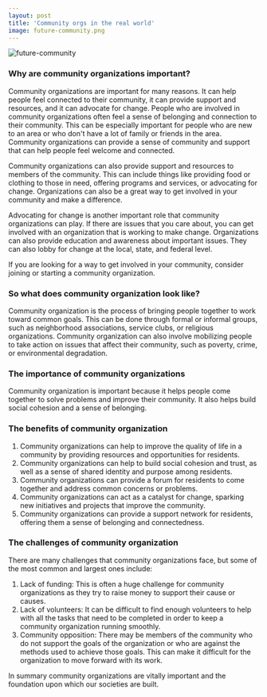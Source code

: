 ```yaml
---
layout: post
title: 'Community orgs in the real world'
image: future-community.png
---
```


![future-community]({{site.url}}/assets/img/future-community.png)
### Why are community organizations important?
Community organizations are important for many reasons. It can help people feel connected to their community, it can provide support and resources, and it can advocate for change. People who are involved in community organizations often feel a sense of belonging and connection to their community. This can be especially important for people who are new to an area or who don't have a lot of family or friends in the area. Community organizations can provide a sense of community and support that can help people feel welcome and connected. 

Community organizations can also provide support and resources to members of the community. This can include things like providing food or clothing to those in need, offering programs and services, or advocating for change. Organizations can also be a great way to get involved in your community and make a difference. 

Advocating for change is another important role that community organizations can play. If there are issues that you care about, you can get involved with an organization that is working to make change. Organizations can also provide education and awareness about important issues. They can also lobby for change at the local, state, and federal level.

If you are looking for a way to get involved in your community, consider joining or starting a community organization.

### So what does community organization look like?
Community organization is the process of bringing people together to work toward common goals. This can be done through formal or informal groups, such as neighborhood associations, service clubs, or religious organizations. Community organization can also involve mobilizing people to take action on issues that affect their community, such as poverty, crime, or environmental degradation.

### The importance of community organizations
Community organization is important because it helps people come together to solve problems and improve their community. It also helps build social cohesion and a sense of belonging.

### The benefits of community organization 
1. Community organizations can help to improve the quality of life in a community by providing resources and opportunities for residents. 
2. Community organizations can help to build social cohesion and trust, as well as a sense of shared identity and purpose among residents. 
3. Community organizations can provide a forum for residents to come together and address common concerns or problems. 
4. Community organizations can act as a catalyst for change, sparking new initiatives and projects that improve the community. 
5. Community organizations can provide a support network for residents, offering them a sense of belonging and connectedness.

### The challenges of community organization
There are many challenges that community organizations face, but some of the most common and largest ones include: 
1. Lack of funding: This is often a huge challenge for community organizations as they try to raise money to support their cause or causes. 
2. Lack of volunteers: It can be difficult to find enough volunteers to help with all the tasks that need to be completed in order to keep a community organization running smoothly. 
3. Community opposition: There may be members of the community who do not support the goals of the organization or who are against the methods used to achieve those goals. This can make it difficult for the organization to move forward with its work.

In summary community organizations are vitally important and the foundation upon which our societies are built.